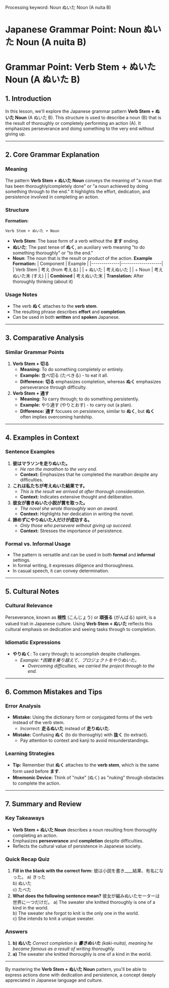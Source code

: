 Processing keyword: Noun ぬいた Noun (A nuita B)
# Japanese Grammar Point: Noun ぬいた Noun (A nuita B)
# Grammar Point: Verb Stem + ぬいた Noun (A ぬいた B)
## 1. Introduction
In this lesson, we'll explore the Japanese grammar pattern **Verb Stem + ぬいた Noun** (A ぬいた B). This structure is used to describe a noun (B) that is the result of thoroughly or completely performing an action (A). It emphasizes perseverance and doing something to the very end without giving up.

---
## 2. Core Grammar Explanation
### Meaning
The pattern **Verb Stem + ぬいた Noun** conveys the meaning of "a noun that has been thoroughly/completely done" or "a noun achieved by doing something through to the end." It highlights the effort, dedication, and persistence involved in completing an action.
### Structure
**Formation:**
```plaintext
Verb Stem + ぬいた + Noun
```
- **Verb Stem**: The base form of a verb without the **ます** ending.
- **ぬいた**: The past tense of **ぬく**, an auxiliary verb meaning "to do something thoroughly" or "to the end."
- **Noun**: The noun that is the result or product of the action.
**Example Formation:**
| Component    | Example            |
|--------------|--------------------|
| Verb Stem    | 考え (from 考える)   |
| + ぬいた      | 考えぬいた           |
| + Noun       | 考えぬいた末 (すえ)  |
| **Combined** | 考えぬいた末         |
**Translation:** After thoroughly thinking (about it)
### Usage Notes
- The verb **ぬく** attaches to the **verb stem**.
- The resulting phrase describes **effort** and **completion**.
- Can be used in both **written** and **spoken** Japanese.
---
## 3. Comparative Analysis
### Similar Grammar Points
1. **Verb Stem + 切る**
   - **Meaning:** To do something completely or entirely.
   - **Example:** 食べ切る (たべきる) - to eat it all.
   - **Difference:** **切る** emphasizes completion, whereas **ぬく** emphasizes perseverance through difficulty.
2. **Verb Stem + 通す**
   - **Meaning:** To carry through; to do something persistently.
   - **Example:** やり通す (やりとおす) - to carry out (a plan).
   - **Difference:** **通す** focuses on persistence, similar to **ぬく**, but **ぬく** often implies overcoming hardship.
---
## 4. Examples in Context
### Sentence Examples
1. **彼はマラソンを走りぬいた。**
   - *He ran the marathon to the very end.*
   - **Context:** Emphasizes that he completed the marathon despite any difficulties.
2. **これは私たちが考えぬいた結果です。**
   - *This is the result we arrived at after thorough consideration.*
   - **Context:** Indicates extensive thought and deliberation.
3. **彼女が書きぬいた小説が賞を取った。**
   - *The novel she wrote thoroughly won an award.*
   - **Context:** Highlights her dedication in writing the novel.
4. **諦めずにやりぬいた人だけが成功する。**
   - *Only those who persevere without giving up succeed.*
   - **Context:** Stresses the importance of persistence.
### Formal vs. Informal Usage
- The pattern is versatile and can be used in both **formal** and **informal** settings.
- In formal writing, it expresses diligence and thoroughness.
- In casual speech, it can convey determination.
---
## 5. Cultural Notes
### Cultural Relevance
Perseverance, known as **根性** (こんじょう) or **頑張る** (がんばる) spirit, is a valued trait in Japanese culture. Using **Verb Stem + ぬいた** reflects this cultural emphasis on dedication and seeing tasks through to completion.
### Idiomatic Expressions
- **やりぬく**: To carry through; to accomplish despite challenges.
  - *Example:* **困難を乗り越えて、プロジェクトをやりぬいた。*
    - *Overcoming difficulties, we carried the project through to the end.*
---
## 6. Common Mistakes and Tips
### Error Analysis
- **Mistake:** Using the dictionary form or conjugated forms of the verb instead of the verb stem.
  - *Incorrect:* **走るぬいた** instead of **走りぬいた**.
- **Mistake:** Confusing **ぬく** (to do thoroughly) with **抜く** (to extract).
  - Pay attention to context and kanji to avoid misunderstandings.
### Learning Strategies
- **Tip:** Remember that **ぬく** attaches to the **verb stem**, which is the same form used before **ます**.
- **Mnemonic Device:** Think of "nuke" (ぬく) as "nuking" through obstacles to complete the action.
---
## 7. Summary and Review
### Key Takeaways
- **Verb Stem + ぬいた Noun** describes a noun resulting from thoroughly completing an action.
- Emphasizes **perseverance** and **completion** despite difficulties.
- Reflects the cultural value of persistence in Japanese society.
### Quick Recap Quiz
1. **Fill in the blank with the correct form:**
   彼は小説を書き____結果、有名になった。
   a) きった  
   b) ぬいた  
   c) たべた  
2. **What does the following sentence mean?**
   彼女が編みぬいたセーターは世界に一つだけだ。
   a) The sweater she knitted thoroughly is one of a kind in the world.  
   b) The sweater she forgot to knit is the only one in the world.  
   c) She intends to knit a unique sweater.
### Answers
1. **b) ぬいた**
   *Correct completion is **書きぬいた** (kaki-nuita), meaning he became famous as a result of writing thoroughly.*
2. **a)** The sweater she knitted thoroughly is one of a kind in the world.
---
By mastering the **Verb Stem + ぬいた Noun** pattern, you'll be able to express actions done with dedication and persistence, a concept deeply appreciated in Japanese language and culture.
